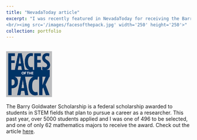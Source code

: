 ```yaml
---
title: "NevadaToday article"
excerpt: "I was recently featured in NevadaToday for receiving the Barry Goldwater Scholarship.
<br/><img src='/images/facesofthepack.jpg' width='250' height='250'>"
collection: portfolio
---
```


<br/><img src='/images/facesofthepack.jpg' width='125' height='125'> 

The Barry Goldwater Scholarship is a federal scholarship awarded to students in STEM fields that plan to pursue a career as a researcher. This past year, over 5000 students applied and I was one of 496 to be selected, and one of only 62 mathematics majors to receive the award. Check out the article [here](https://www.unr.edu/nevada-today/news/2019/faces-of-the-pack-guglielmo-panelli).
